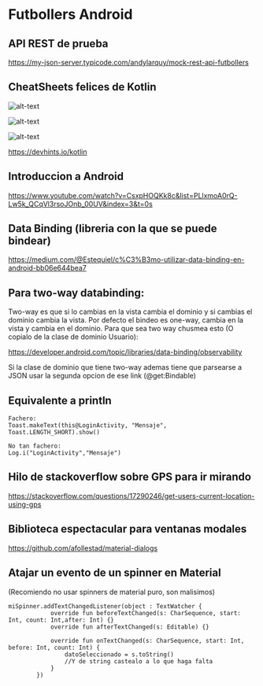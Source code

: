 # Futbollers Android


## API REST de prueba
https://my-json-server.typicode.com/andylarquy/mock-rest-api-futbollers

## CheatSheets felices de Kotlin
![alt-text](https://miro.medium.com/max/2000/1*6g2SlQkOWnR1JSekh5NCFQ.png)

![alt-text](https://miro.medium.com/max/2000/1*1dgYmYdEZ61jYW0VdLrXRA.png)

![alt-text](https://miro.medium.com/max/2000/1*QSy_gNHyhHNpcGDmR1II-A.png)

https://devhints.io/kotlin

## Introduccion a Android
https://www.youtube.com/watch?v=CsxpHOQKk8c&list=PLlxmoA0rQ-Lw5k_QCqVl3rsoJOnb_00UV&index=3&t=0s

## Data Binding (libreria con la que se puede bindear)

https://medium.com/@Estequiel/c%C3%B3mo-utilizar-data-binding-en-android-bb06e644bea7

## Para two-way databinding:
Two-way es que si lo cambias en la vista cambia el dominio y si cambias el dominio cambia la vista.
Por defecto el bindeo es one-way, cambia en la vista y cambia en el dominio.
Para que sea two way chusmea esto (O copialo de la clase de dominio Usuario):

https://developer.android.com/topic/libraries/data-binding/observability

Si la clase de dominio que tiene two-way ademas tiene que parsearse a JSON usar la segunda opcion de ese link (@get:Bindable)


## Equivalente a println
```
Fachero:
Toast.makeText(this@LoginActivity, "Mensaje", Toast.LENGTH_SHORT).show()

No tan fachero:
Log.i("LoginActivity","Mensaje")
```

## Hilo de stackoverflow sobre GPS para ir mirando
https://stackoverflow.com/questions/17290246/get-users-current-location-using-gps

## Biblioteca espectacular para ventanas modales
https://github.com/afollestad/material-dialogs

## Atajar un evento de un spinner en Material
(Recomiendo no usar spinners de material puro, son malisimos)

```
miSpinner.addTextChangedListener(object : TextWatcher {
            override fun beforeTextChanged(s: CharSequence, start: Int, count: Int,after: Int) {}
            override fun afterTextChanged(s: Editable) {}

            override fun onTextChanged(s: CharSequence, start: Int, before: Int, count: Int) {
                datoSeleccionado = s.toString()
                //Y de string castealo a lo que haga falta
            }
        })
```
